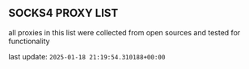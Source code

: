 ## SOCKS4 PROXY LIST

all proxies in this list were collected from open sources and tested for functionality

last update: `2025-01-18 21:19:54.310188+00:00`